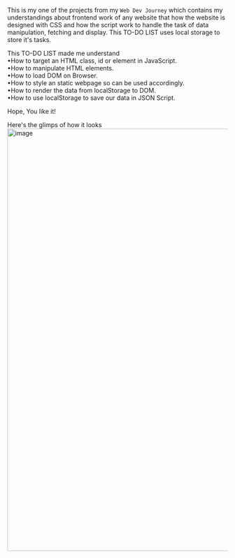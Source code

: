 This is my one of the projects from my `Web Dev Journey` which contains my understandings about frontend work of any website that how the website is designed with CSS and how the script work to handle the task of data manipulation, fetching and display.
This TO-DO LIST uses local storage to store it's tasks.

This TO-DO LIST made me understand<br>
  •How to target an HTML class, id or element in JavaScript.<br>
  •How to manipulate HTML elements.<br>
  •How to load DOM on Browser.<br>
  •How to style an static webpage so can be used accordingly.<br>
  •How to render the data from localStorage to DOM.<br>
  •How to use localStorage to save our data in JSON Script.<br>


  Hope, You like it!



  Here's the glimps of how it looks
  <img width="1919" height="968" alt="image" src="https://github.com/user-attachments/assets/84131bb5-75c8-47ff-afbc-0479ba00ca7b" />
